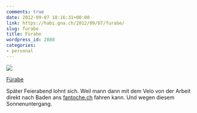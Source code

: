 ```yaml
---
comments: true
date: 2012-09-07 18:16:31+00:00
link: https://habi.gna.ch/2012/09/07/furabe/
slug: furabe
title: Fürabe
wordpress_id: 2888
categories:
- personal
---
```


[![](https://static.flickr.com/8437/7950756736_daa3879ee1_m.jpg)](https://www.flickr.com/photos/habi/7950756736/)

[Fürabe](https://www.flickr.com/photos/habi/7950756736/)

Später Feierabend lohnt sich.
Weil mann dann mit dem Velo von der Arbeit  direkt nach Baden ans [fantoche.ch](http://fantoche.ch) fahren kann.
Und wegen diesem Sonnenuntergang.